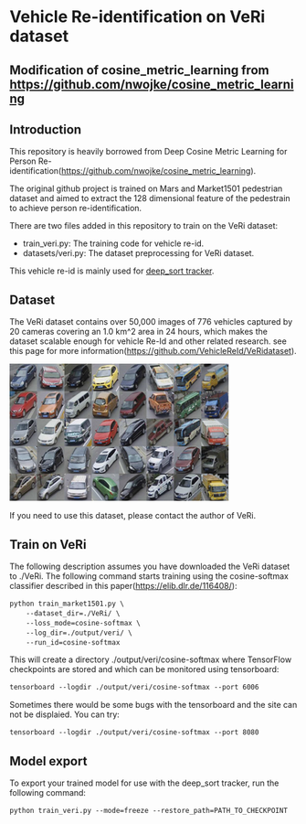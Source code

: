 # Vehicle Re-identification on VeRi dataset
## Modification of cosine_metric_learning from https://github.com/nwojke/cosine_metric_learning

## Introduction
This repository is heavily borrowed from Deep Cosine Metric Learning for Person Re-identification(https://github.com/nwojke/cosine_metric_learning).

The original github project is trained on Mars and Market1501 pedestrian dataset and aimed to extract the 128 dimensional feature of the pedestrain to achieve person re-identification.

There are two files added in this repository to train on the VeRi dataset:
- train_veri.py: The training code for vehicle re-id.
- datasets/veri.py: The dataset preprocessing for VeRi dataset.

This vehicle re-id is mainly used for [deep_sort tracker](https://github.com/nwojke/deep_sort).


## Dataset
The VeRi dataset contains over 50,000 images of 776 vehicles captured by 20 cameras covering an 1.0 km^2 area in 24 hours, which makes the dataset scalable enough for vehicle Re-Id and other related research. see this page for more information(https://github.com/VehicleReId/VeRidataset).

![image](https://github.com/TongJiL/Vehicle-Re-identification-on-VeRi-dataset/blob/master/pic/VeRi_240.png)

If you need to use this dataset, please contact the author of VeRi.


## Train on VeRi
The following description assumes you have downloaded the VeRi dataset to ./VeRi. The following command starts training using the cosine-softmax classifier described in this paper(https://elib.dlr.de/116408/):

```markdown
python train_market1501.py \
    --dataset_dir=./VeRi/ \
    --loss_mode=cosine-softmax \
    --log_dir=./output/veri/ \
    --run_id=cosine-softmax
```
This will create a directory ./output/veri/cosine-softmax where TensorFlow checkpoints are stored and which can be monitored using tensorboard:
```markdown
tensorboard --logdir ./output/veri/cosine-softmax --port 6006
```

Sometimes there would be some bugs with the tensorboard and the site can not be displaied. You can try:
```markdown
tensorboard --logdir ./output/veri/cosine-softmax --port 8080
```

## Model export
To export your trained model for use with the deep_sort tracker, run the following command:
```markdown
python train_veri.py --mode=freeze --restore_path=PATH_TO_CHECKPOINT
```

